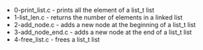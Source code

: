 * 0-print_list.c - prints all the element of a list_t list
* 1-list_len.c - returns the number of elements in a linked list
* 2-add_node.c - adds a new node at the beginning of a list_t list
* 3-add_node_end.c - adds a new node at the end of a list_t list
* 4-free_list.c - frees a list_t list


